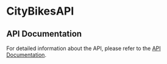 # CityBikesAPI

## API Documentation

For detailed information about the API, please refer to the [API Documentation](https://web.postman.co/workspace/291207d5-1073-4eda-b783-3fd9231b4116/documentation/36297486-feb2fcb5-d8fe-4078-9cb8-097affabadbb).
